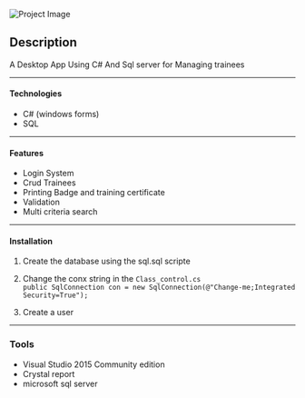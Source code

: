 ![Project Image](./Img/login.png)


## Description

A Desktop App Using C# And Sql server for Managing trainees

---

#### Technologies

- C# (windows forms)
- SQL

---

#### Features

- Login System
- Crud Trainees
- Printing Badge and training certificate
- Validation
- Multi criteria search

---

#### Installation

1. Create the database using the sql.sql scripte <br>
2. Change the conx string in the `Class_control.cs` <br>
   `public SqlConnection con = new SqlConnection(@"Change-me;Integrated Security=True");`

3. Create a user

---

### Tools

- Visual Studio 2015 Community edition
- Crystal report
- microsoft sql server
